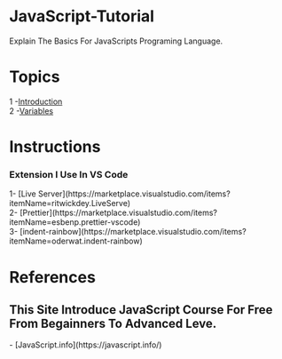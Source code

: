 # JavaScript-Tutorial
Explain The Basics For JavaScripts Programing Language.
# Topics
1 -[Introduction](https://github.com/Islam-Turky/JavaScript-Tutorial/tree/master/Intro)
<br>
2 -[Variables](https://github.com/Islam-Turky/JavaScript-Tutorial/tree/master/variables)

# Instructions
<h3>Extension I Use In VS Code</h3>
1- [Live Server](https://marketplace.visualstudio.com/items?itemName=ritwickdey.LiveServe)
<br>
2- [Prettier](https://marketplace.visualstudio.com/items?itemName=esbenp.prettier-vscode)
<br>
3- [indent-rainbow](https://marketplace.visualstudio.com/items?itemName=oderwat.indent-rainbow)

# References
<h2>This Site Introduce JavaScript Course For Free From Begainners To Advanced Leve.</h2>
- [JavaScript.info](https://javascript.info/)
